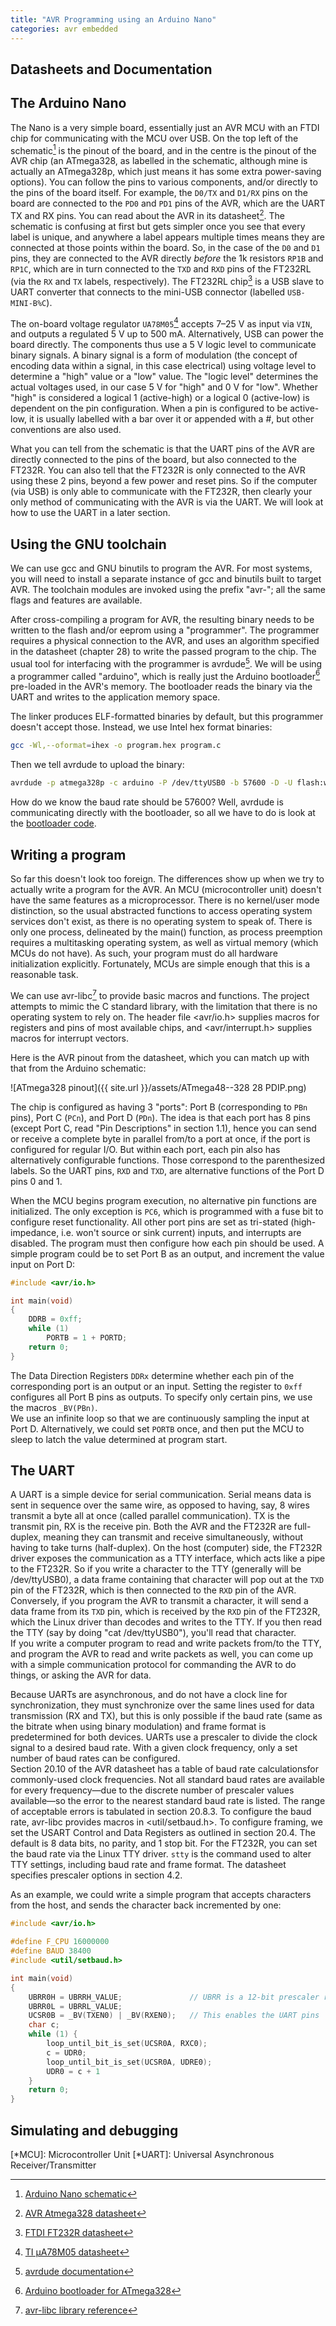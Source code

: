```yaml
---
title: "AVR Programming using an Arduino Nano"
categories: avr embedded
---
```


## Datasheets and Documentation

[^1]: [Arduino Nano schematic](https://www.arduino.cc/en/uploads/Main/ArduinoNano30Schematic.pdf)
[^2]: [AVR Atmega328 datasheet](http://www.atmel.com/images/atmel-8271-8-bit-avr-microcontroller-atmega48a-48pa-88a-88pa-168a-168pa-328-328p_datasheet_complete.pdf)
[^3]: [FTDI FT232R datasheet](http://www.ftdichip.com/Support/Documents/DataSheets/ICs/DS_FT232R.pdf)
[^4]: [TI µA78M05 datasheet](http://www.ti.com/lit/ds/symlink/ua78m05.pdf)
[^5]: [avrdude documentation](http://www.nongnu.org/avrdude/user-manual/avrdude.html)
[^6]: [Arduino bootloader for ATmega328](https://github.com/arduino/Arduino/blob/master/hardware/arduino/avr/bootloaders/atmega/ATmegaBOOT_168.c)
[^7]: [avr-libc library reference](http://nongnu.org/avr-libc/user-manual/modules.html)

## The Arduino Nano

The Nano is a very simple board, essentially just an AVR MCU with an FTDI chip for communicating with the MCU over USB.  On the top left of the schematic[^1] is the pinout of the board, and in the centre is the pinout of the AVR chip (an ATmega328, as labelled in the schematic, although mine is actually an ATmega328p, which just means it has some extra power-saving options).  You can follow the pins to various components, and/or directly to the pins of the board itself.  For example, the `D0/TX` and `D1/RX` pins on the board are connected to the `PD0` and `PD1` pins of the AVR, which are the UART TX and RX pins.  You can read about the AVR in its datasheet[^2].  The schematic is confusing at first but gets simpler once you see that every label is unique, and anywhere a label appears multiple times means they are connected at those points within the board.  So, in the case of the `D0` and `D1` pins, they are connected to the AVR directly *before* the 1k resistors `RP1B` and `RP1C`, which are in turn connected to the `TXD` and `RXD` pins of the FT232RL (via the `RX` and `TX` labels, respectively).  The FT232RL chip[^3] is a USB slave to UART converter that connects to the mini-USB connector (labelled `USB-MINI-B%C`).

The on-board voltage regulator `UA78M05`[^4] accepts 7–25 V as input via `VIN`, and outputs a regulated 5 V up to 500 mA.  Alternatively, USB can power the board directly.  The components thus use a 5 V logic level to communicate binary signals.  A binary signal is a form of modulation (the concept of encoding data within a signal, in this case electrical) using voltage level to determine a "high" value or a "low" value.  The "logic level" determines the actual voltages used, in our case 5 V for "high" and 0 V for "low".  Whether "high" is considered a logical 1 (active-high) or a logical 0 (active-low) is dependent on the pin configuration.  When a pin is configured to be active-low, it is usually labelled with a bar over it or appended with a #, but other conventions are also used.

What you can tell from the schematic is that the UART pins of the AVR are directly connected to the pins of the board, but also connected to the FT232R.  You can also tell that the FT232R is only connected to the AVR using these 2 pins, beyond a few power and reset pins.  So if the computer (via USB) is only able to communicate with the FT232R, then clearly your only method of communicating with the AVR is via the UART.  We will look at how to use the UART in a later section.

## Using the GNU toolchain

We can use gcc and GNU binutils to program the AVR.  For most systems, you will need to install a separate instance of gcc and binutils built to target AVR.  The toolchain modules are invoked using the prefix "avr-"; all the same flags and features are available.

After cross-compiling a program for AVR, the resulting binary needs to be written to the flash and/or eeprom using a "programmer".  The programmer requires a physical connection to the AVR, and uses an algorithm specified in the datasheet (chapter 28) to write the passed program to the chip.  The usual tool for interfacing with the programmer is avrdude[^5].  We will be using a programmer called "arduino", which is really just the Arduino bootloader[^6] pre-loaded in the AVR's memory.  The bootloader reads the binary via the UART and writes to the application memory space.

The linker produces ELF-formatted binaries by default, but this programmer doesn't accept those.  Instead, we use Intel hex format binaries:

~~~sh
gcc -Wl,--oformat=ihex -o program.hex program.c
~~~

Then we tell avrdude to upload the binary:

~~~sh
avrdude -p atmega328p -c arduino -P /dev/ttyUSB0 -b 57600 -D -U flash:w:program.hex:i
~~~

How do we know the baud rate should be 57600?  Well, avrdude is communicating directly with the bootloader, so all we have to do is look at the [bootloader code](https://github.com/arduino/Arduino/blob/1.6.8/hardware/arduino/avr/bootloaders/atmega/Makefile#L155).

## Writing a program

So far this doesn't look too foreign.  The differences show up when we try to actually write a program for the AVR.  An MCU (microcontroller unit) doesn't have the same features as a microprocessor.  There is no kernel/user mode distinction, so the usual abstracted functions to access operating system services don't exist, as there is no operating system to speak of.  There is only one process, delineated by the main() function, as process preemption requires a multitasking operating system, as well as virtual memory (which MCUs do not have).  As such, your program must do all hardware initialization explicitly.  Fortunately, MCUs are simple enough that this is a reasonable task.

We can use avr-libc[^7] to provide basic macros and functions.  The project attempts to mimic the C standard library, with the limitation that there is no operating system to rely on.  The header file <avr/io.h> supplies macros for registers and pins of most available chips, and <avr/interrupt.h> supplies macros for interrupt vectors.

Here is the AVR pinout from the datasheet, which you can match up with that from the Arduino schematic:

![ATmega328 pinout]({{ site.url }}/assets/ATmega48--328 28 PDIP.png)

The chip is configured as having 3 "ports": Port B (corresponding to `PBn` pins), Port C (`PCn`), and Port D (`PDn`).  The idea is that each port has 8 pins (except Port C, read "Pin Descriptions" in section 1.1), hence you can send or receive a complete byte in parallel from/to a port at once, if the port is configured for regular I/O.  But within each port, each pin also has alternatively configurable functions.  Those correspond to the parenthesized labels.  So the UART pins, `RXD` and `TXD`, are alternative functions of the Port D pins 0 and 1.

When the MCU begins program execution, no alternative pin functions are initialized.  The only exception is `PC6`, which is programmed with a fuse bit to configure reset functionality.  All other port pins are set as tri-stated (high-impedance, i.e. won't source or sink current) inputs, and interrupts are disabled.  The program must then configure how each pin should be used.  A simple program could be to set Port B as an output, and increment the value input on Port D:

~~~ C
#include <avr/io.h>

int main(void)
{
    DDRB = 0xff;
    while (1)
        PORTB = 1 + PORTD;
    return 0;
}
~~~

The Data Direction Registers `DDRx` determine whether each pin of the corresponding port is an output or an input.  Setting the register to `0xff` configures all Port B pins as outputs.  To specify only certain pins, we use the macros `_BV(PBn)`.  
We use an infinite loop so that we are continuously sampling the input at Port D.  Alternatively, we could set `PORTB` once, and then put the MCU to sleep to latch the value determined at program start.

## The UART

A UART is a simple device for serial communication.  Serial means data is sent in sequence over the same wire, as opposed to having, say, 8 wires transmit a byte all at once (called parallel communication).  TX is the transmit pin, RX is the receive pin.  Both the AVR and the FT232R are full-duplex, meaning they can transmit and receive simultaneously, without having to take turns (half-duplex).  On the host (computer) side, the FT232R driver exposes the communication as a TTY interface, which acts like a pipe to the FT232R.  So if you write a character to the TTY (generally will be /dev/ttyUSB0), a data frame containing that character will pop out at the `TXD` pin of the FT232R, which is then connected to the `RXD` pin of the AVR.  Conversely, if you program the AVR to transmit a character, it will send a data frame from its `TXD` pin, which is received by the `RXD` pin of the FT232R, which the Linux driver than decodes and writes to the TTY.  If you then read the TTY (say by doing "cat /dev/ttyUSB0"), you'll read that character.  
If you write a computer program to read and write packets from/to the TTY, and program the AVR to read and write packets as well, you can come up with a simple communication protocol for commanding the AVR to do things, or asking the AVR for data.

Because UARTs are asynchronous, and do not have a clock line for synchronization, they must synchronize over the same lines used for data transmission (RX and TX), but this is only possible if the baud rate (same as the bitrate when using binary modulation) and frame format is predetermined for both devices.  UARTs use a prescaler to divide the clock signal to a desired baud rate.  With a given clock frequency, only a set number of baud rates can be configured.  
Section 20.10 of the AVR datasheet has a table of baud rate calculationsfor commonly-used clock frequencies.  Not all standard baud rates are available for every frequency—due to the discrete number of prescaler values available—so the error to the nearest standard baud rate is listed.  The range of acceptable errors is tabulated in section 20.8.3.  To configure the baud rate, avr-libc provides macros in <util/setbaud.h>.  To configure framing, we set the USART Control and Data Registers as outlined in section 20.4.  The default is 8 data bits, no  parity, and 1 stop bit.
For the FT232R, you can set the baud rate via the Linux TTY driver.  `stty` is the command used to alter TTY settings, including baud rate and frame format.  The datasheet specifies prescaler options in section 4.2.

As an example, we could write a simple program that accepts characters from the host, and sends the character back incremented by one:

~~~ C
#include <avr/io.h>

#define F_CPU 16000000
#define BAUD 38400
#include <util/setbaud.h>

int main(void)
{
    UBRR0H = UBRRH_VALUE;               // UBRR is a 12-bit prescaler register
    UBRR0L = UBRRL_VALUE;
    UCSR0B = _BV(TXEN0) | _BV(RXEN0);   // This enables the UART pins
    char c;
    while (1) {
        loop_until_bit_is_set(UCSR0A, RXC0);
        c = UDR0;
        loop_until_bit_is_set(UCSR0A, UDRE0);
        UDR0 = c + 1
    }
    return 0;
}
~~~

## Simulating and debugging

[*MCU]: Microcontroller Unit
[*UART]: Universal Asynchronous Receiver/Transmitter
